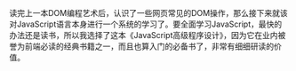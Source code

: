 读完上一本DOM编程艺术后，认识了一些网页常见的DOM操作，那么接下来就该对JavaScript语言本身进行一个系统的学习了。要全面学习JavaScript，最快的办法还是读书，所以我选择了这本《JavaScript高级程序设计》，因为它在业内被誉为前端必读的经典书籍之一，而且也算入门的必备书了，非常有细细研读的价值。